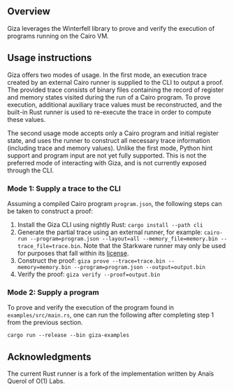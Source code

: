 ## Overview

Giza leverages the Winterfell library to prove and verify the execution of programs running on the Cairo VM.

## Usage instructions

Giza offers two modes of usage. In the first mode, an execution trace created by an external Cairo runner is supplied to the CLI to output a proof. The provided trace consists of binary files containing the record of register and memory states visited during the run of a Cairo program. To prove execution, additional auxiliary trace values must be reconstructed, and the built-in Rust runner is used to re-execute the trace in order to compute these values.

The second usage mode accepts only a Cairo program and initial register state, and uses the runner to construct all necessary trace information (including trace and memory values). Unlike the first mode, Python hint support and program input are not yet fully supported. This is not the preferred mode of interacting with Giza, and is not currently exposed through the CLI.

### Mode 1: Supply a trace to the CLI

Assuming a compiled Cairo program `program.json`, the following steps can be taken to construct a proof:

1. Install the Giza CLI using nightly Rust: `cargo install --path cli`
2. Generate the partial trace using an external runner, for example: `cairo-run --program=program.json --layout=all --memory_file=memory.bin --trace_file=trace.bin`. Note that the Starkware runner may only be used for purposes that fall within its [license](https://github.com/starkware-libs/cairo-lang/blob/master/LICENSE.txt).
3. Construct the proof: `giza prove --trace=trace.bin --memory=memory.bin --program=program.json --output=output.bin`
4. Verify the proof: `giza verify --proof=output.bin`

### Mode 2: Supply a program

To prove and verify the execution of the program found in `examples/src/main.rs`, one can run the following after completing step 1 from the previous section.

`cargo run --release --bin giza-examples`

## Acknowledgments

The current Rust runner is a fork of the implementation written by Anaïs Querol of O(1) Labs.
